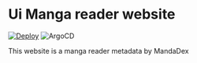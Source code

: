 # Ui Manga reader website

[![Deploy](https://github.com/Mirailisc/ui/actions/workflows/deploy.yml/badge.svg)](https://github.com/Mirailisc/ui/actions/workflows/deploy.yml)
![ArgoCD](https://argocd.arius.cloud/api/badge?name=ui-arisu)

This website is a manga reader metadata by MandaDex
